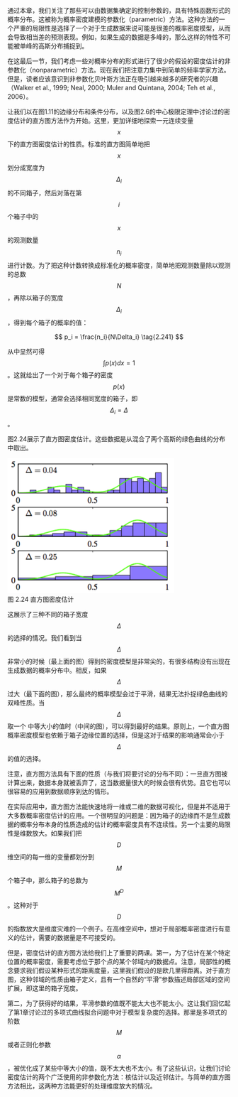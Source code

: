 通过本章，我们关注了那些可以由数据集确定的控制参数的，具有特殊函数形式的概率分布。这被称为概率密度建模的参数化（parametric）方法。这种方法的一个严重的局限性是选择了一个对于生成数据来说可能是很差的概率密度模型，从而会导致相当差的预测表现。例如，如果生成的数据是多峰的，那么这样的特性不可能被单峰的高斯分布捕捉到。    

在这最后一节，我们考虑一些对概率分布的形式进行了很少的假设的密度估计的非参数化（nonparametric）方法。现在我们把注意力集中到简单的频率学家方法。但是，读者应该意识到非参数化贝叶斯方法正在吸引越来越多的研究者的兴趣（Walker et al., 1999; Neal, 2000; Muler and Quintana, 2004; Teh et al., 2006）。    

让我们以在图1.11的边缘分布和条件分布，以及图2.6的中心极限定理中讨论过的密度估计的直方图方法作为开始。这里，更加详细地探索一元连续变量$$ x $$下的直方图密度估计的性质。标准的直方图简单地把$$ x $$划分成宽度为$$ \Delta_i $$的不同箱子，然后对落在第$$ i $$个箱子中的$$ x $$的观测数量$$ n_i
$$进行计数。为了把这种计数转换成标准化的概率密度，简单地把观测数量除以观测的总数$$ N $$，再除以箱子的宽度$$ \Delta_i $$，得到每个箱子的概率的值：    

$$
p_i = \frac{n_i}{N\Delta_i} \tag{2.241}
$$

从中显然可得$$ \int p(x)dx = 1 $$。这就给出了一个对于每个箱子的密度$$ p(x) $$是常数的模型，通常会选择相同宽度的箱子，即$$ \Delta_i = \Delta $$。    

图2.24展示了直方图密度估计。这些数据是从混合了两个高斯的绿色曲线的分布中取出。

![图 2-24](images/histogram_estimation.png)      
图 2.24 直方图密度估计    

这展示了三种不同的箱子宽度$$ \Delta $$的选择的情况。我们看到当$$ \Delta $$非常小的时候（最上面的图）得到的密度模型是非常尖的，有很多结构没有出现在生成数据的概率分布中。相反，如果$$ \Delta $$过大（最下面的图），那么最终的概率模型会过于平滑，结果无法扑捉绿色曲线的双峰性质。当$$ \Delta $$取一个
中等大小的值时（中间的图），可以得到最好的结果。原则上，一个直方图概率密度模型也依赖于箱子边缘位置的选择，但是这对于结果的影响通常会小于$$ \Delta $$的值的选择。    

注意，直方图方法具有下面的性质（与我们将要讨论的分布不同）：一旦直方图被计算出来，数据本身就被丢弃了，这当数据量很大的时候会很有优势。且它也可以很容易的应用到数据顺序到达的情形。    

在实际应用中，直方图方法能快速地将一维或二维的数据可视化，但是并不适用于大多数概率密度估计的应用。一个很明显的问题是：因为箱子的边缘而不是生成数据的概率分布本身的性质造成的估计的概率密度具有不连续性。另一个主要的局限性是维数放大。如果我们把$$ D $$维空间的每一维的变量都划分到$$ M $$个箱子中，那么箱子的总数为$$ M^D $$。这种对于$$ D $$的指数放大是维度灾难的一个例子。在高维空间中，想对于局部概率密度进行有意义的估计，需要的数据量是不可接受的。    

但是，密度估计的直方图方法给我们上了重要的两课。第一，为了估计在某个特定位置的概率密度，需要考虑位于那个点的某个邻域内的数据点。注意，局部性的概念要求我们假设某种形式的距离度量，这里我们假设的是欧几里得距离。对于直方图，这种邻域的性质由箱子定义，且有一个自然的“平滑”参数描述局部区域的空间扩展，即这里的箱子宽度。

第二，为了获得好的结果，平滑参数的值既不能太大也不能太小。这让我们回忆起了第1章讨论过的多项式曲线拟合问题中对于模型复杂度的选择。那里是多项式的阶数$$ M $$或者正则化参数$$ \alpha $$，被优化成了某些中等大小的值，既不太大也不太小。有了这些认识，让我们讨论密度估计的两个广泛使用的非参数化方法：核估计以及近邻估计。与简单的直方图方法相比，这两种方法能更好的处理维度放大的情况。


